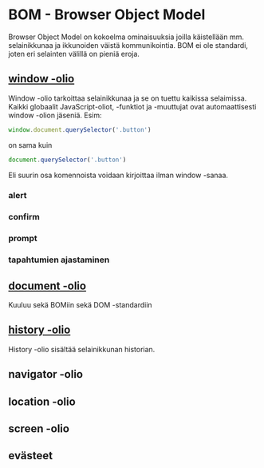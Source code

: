 # BOM - Browser Object Model
Browser Object Model on kokoelma ominaisuuksia joilla käistellään mm. selainikkunaa ja ikkunoiden väistä kommunikointia. BOM ei ole standardi, joten eri selainten välillä on pieniä eroja. 
## [window -olio](https://developer.mozilla.org/en-US/docs/Web/API/Window)
Window -olio tarkoittaa selainikkunaa ja se on tuettu kaikissa selaimissa. Kaikki globaalit JavaScript-oliot, -funktiot ja -muuttujat ovat automaattisesti window -olion jäseniä. Esim:
```javascript
window.document.querySelector('.button')
```
on sama kuin
```javascript
document.querySelector('.button')
```
Eli suurin osa komennoista voidaan kirjoittaa ilman window -sanaa.
### alert
### confirm
### prompt
### tapahtumien ajastaminen
## [document -olio](https://developer.mozilla.org/fi/docs/Web/API/Document)
Kuuluu sekä BOMiin sekä DOM -standardiin
## [history -olio](https://developer.mozilla.org/fi/docs/Web/API/History)
History -olio sisältää selainikkunan historian.
## navigator -olio
## location -olio
## screen -olio
## evästeet